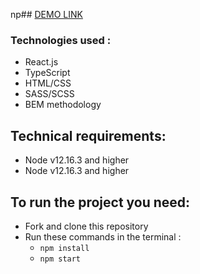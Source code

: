 np## [DEMO LINK](https://mariiastorozhyk.github.io/good-heart/)
### Technologies used :
- React.js
- TypeScript
- HTML/CSS
- SASS/SCSS
- BEM methodology

## Technical requirements:
- Node v12.16.3 and higher
- Node v12.16.3 and higher

## To run the project you need:
- Fork and clone this repository
- Run these commands in the terminal :
  - ```npm install```
  - ```npm start```

